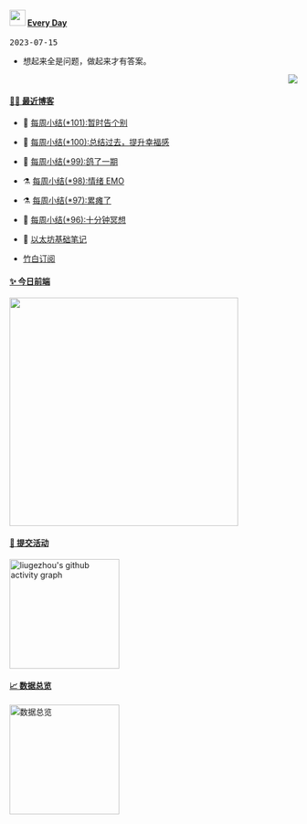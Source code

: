 <!--Start-->
 <h4> <img src="https://emojis.slackmojis.com/emojis/images/1621024394/39092/cat-roll.gif?1621024394" width="28" /> <a href="https://github.com/liugezhou/liugezhou/blob/master/quotations.md"> Every Day</a></h4>

<kbd>2023-07-15</kbd>

- 想起来全是问题，做起来才有答案。 

<p align="right">
<img src="https://visitor-badge.glitch.me/badge?page_id=liugezhou.liugezhou" />
</p>
<!--End-->

#### [ 🧑‍💻 最近博客](https://blog.liugezhou.online)
<!-- 
<img align='right' src="https://wiki.eryajf.net/img/dengxia.gif" width="330" /> -->

<!-- BLOG-POST-LIST:START -->
- 🦆 [每周小结&lpar;*101&rpar;:暂时告个别](https://blog.liugezhou.online/202314-No101/) 

- 🧰 [每周小结&lpar;*100&rpar;:总结过去，提升幸福感](https://blog.liugezhou.online/202313-No100/) 

- 🤩 [每周小结&lpar;*99&rpar;:鸽了一期](https://blog.liugezhou.online/202310-No99/) 

- ⚗️ [每周小结&lpar;*98&rpar;:情绪 EMO](https://blog.liugezhou.online/202309-No98/) 

- ⚗️ [每周小结&lpar;*97&rpar;:累瘫了](https://blog.liugezhou.online/202308-No97/) 

- 🌊 [每周小结&lpar;*96&rpar;:十分钟冥想](https://blog.liugezhou.online/202307-No96/) 

- 🧰 [以太坊基础笔记](https://blog.liugezhou.online/034-ethereum/) 
<!-- BLOG-POST-LIST:END -->
- [竹白订阅](https://zhouzhou.zhubai.love)

#### [ ✨ 今日前端](https://day.liugezhou.online)
<image src="https://cdn.staticaly.com/gh/liugezhou/image@master/day/today.png" height="400px"/>

#### [ 🧐 提交活动]()
  <img alt="liugezhou's github activity graph" src="https://github-readme-activity-graph.cyclic.app/graph?username=liugezhou&bg_color=040109&color=3b9767&line=4c9e86&point=57d016&area=true&hide_border=true)](https://github.com/ashutosh00710/github-readme-activity-graph" height="192px" />

#### [ 📈 数据总览]()
<a href="https://github.com/liugezhou" target="_blank">
  <img alt="数据总览" src="https://denvercoder1-github-readme-stats.vercel.app/api/?username=liugezhou&show_icons=true&count_private=true&theme=react&hide_border=true&bg_color=1F222E&title_color=F85D7F&icon_color=F8D866" height="192px" />
</a>




































































